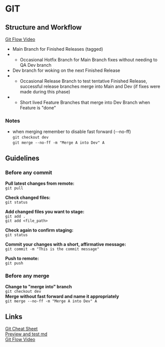 # GIT

## Structure and Workflow
[Git Flow Video](https://www.youtube.com/watch?v=mZzmaC0pn1c)
- Main Branch for Finished Releases (tagged)
- - Occasional Hotfix Branch for Main Branch fixes without needing to QA Dev branch
- Dev branch for woking on the next Finished Release
- - Occasional Release Branch to test tentative Finished Release, successful release branches merge into Main and Dev (if fixes were made during this phase)
- - Short lived Feature Branches that merge into Dev Branch when Feature is "done"

### Notes 
- when merging remember to disable fast forward (--no-ff)  
`git checkout dev`  
`git merge --no-ff -m "Merge A into Dev" A`

## Guidelines
### Before any commit

**Pull latest changes from remote:**  
`git pull`

**Check changed files:**  
`git status`

**Add changed files you want to stage:**  
`git add .`  
`git add <file_path>`

**Check again to confirm staging:**  
`git status`

**Commit your changes with a short, affirmative message:**  
`git commit -m "This is the commit message"`

**Push to remote:**  
`git push`

### Before any merge
**Change to "merge into" branch**  
`git checkout dev`  
**Merge without fast forward and name it appropriately**  
`git merge --no-ff -m "Merge A into Dev" A`

## Links
[Git Cheat Sheet](https://education.github.com/git-cheat-sheet-education.pdf)  
[Preview and test md](https://markdownlivepreview.com/)  
[Git Flow Video](https://www.youtube.com/watch?v=mZzmaC0pn1c)